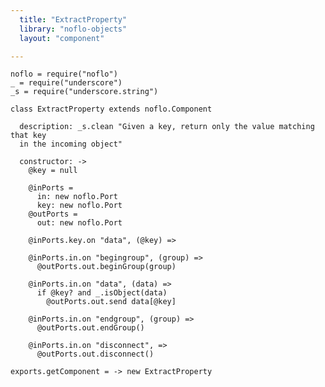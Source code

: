 ```yaml
---
  title: "ExtractProperty"
  library: "noflo-objects"
  layout: "component"

---
```


    noflo = require("noflo")
    _ = require("underscore")
    _s = require("underscore.string")
    
    class ExtractProperty extends noflo.Component
    
      description: _s.clean "Given a key, return only the value matching that key
      in the incoming object"
    
      constructor: ->
        @key = null
    
        @inPorts =
          in: new noflo.Port
          key: new noflo.Port
        @outPorts =
          out: new noflo.Port
    
        @inPorts.key.on "data", (@key) =>
    
        @inPorts.in.on "begingroup", (group) =>
          @outPorts.out.beginGroup(group)
    
        @inPorts.in.on "data", (data) =>
          if @key? and _.isObject(data)
            @outPorts.out.send data[@key]
    
        @inPorts.in.on "endgroup", (group) =>
          @outPorts.out.endGroup()
    
        @inPorts.in.on "disconnect", =>
          @outPorts.out.disconnect()
    
    exports.getComponent = -> new ExtractProperty
    
